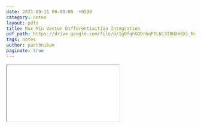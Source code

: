 ```yaml
---
date: 2021-09-11 00:00:00  +0530
category: notes
layout: pdfs
title: Max Min Vector Differentiaition Integration
pdf_path: https://drive.google.com/file/d/1g0fghGDDr6qPILN13IBHXmSXi_Nc21VK/preview?usp=sharing
tags: notes
author: parthnikam
paginate: true
---
```


<iframe class="embed-pdf" src="{{ page.pdf_path }}#toolbar=0" seamless="seamless" scrolling="no" style="overflow:hidden"></iframe>
